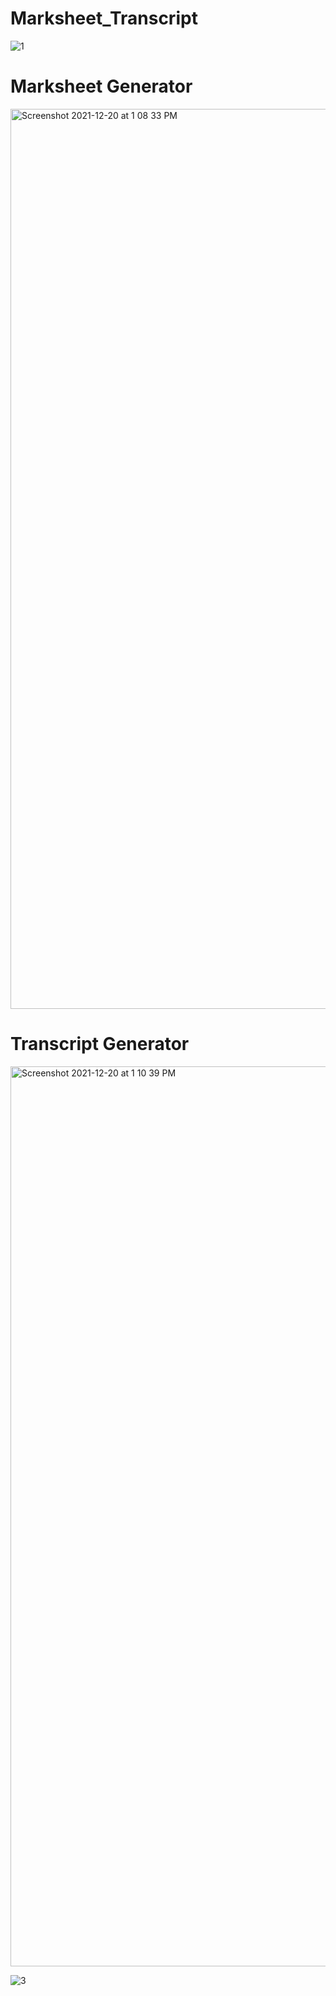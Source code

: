 # Marksheet_Transcript
![1](https://user-images.githubusercontent.com/56336812/147088020-89b98080-25e9-4b5e-82c9-0710890156d3.jpeg)

# Marksheet Generator
<img width="1440" alt="Screenshot 2021-12-20 at 1 08 33 PM" src="https://user-images.githubusercontent.com/56336812/147088258-7b2bac32-9f11-495e-bac5-29f4381ff9d4.png">

# Transcript Generator
<img width="1440" alt="Screenshot 2021-12-20 at 1 10 39 PM" src="https://user-images.githubusercontent.com/56336812/147088399-0c59ee45-d4b7-4b0a-8c95-fcfa810c4a14.png">

![3](https://user-images.githubusercontent.com/56336812/147088575-a8eacaec-fc6c-4ab9-95bb-72ec835b7e26.jpeg)
